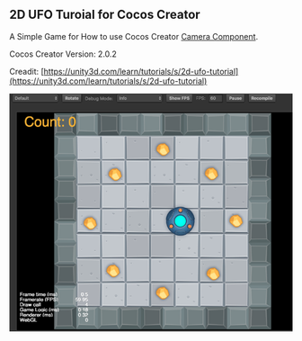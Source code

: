 ## 2D UFO Turoial for Cocos Creator

A Simple Game for How to use Cocos Creator [Camera Component](http://docs.cocos.com/creator/api/zh/classes/Camera.html?h=camera#).

Cocos Creator Version: 2.0.2

Creadit:
[https://unity3d.com/learn/tutorials/s/2d-ufo-tutorial](https://unity3d.com/learn/tutorials/s/2d-ufo-tutorial)

![Screen Shot](https://raw.githubusercontent.com/lihe757/ccc_ufo/master/Screen%20Shot.png)
